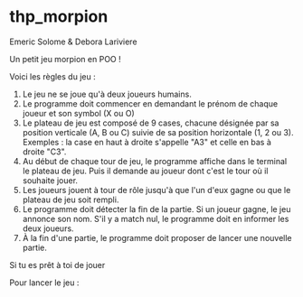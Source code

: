 # thp_morpion
Emeric Solome & Debora Lariviere 

Un petit jeu morpion en POO ! 

Voici les règles du jeu : 

1) Le jeu ne se joue qu'à deux joueurs humains.
2) Le programme doit commencer en demandant le prénom de chaque joueur et son symbol (X ou O)
3) Le plateau de jeu est composé de 9 cases, chacune désignée par sa position verticale (A, B ou C) suivie de sa position horizontale (1, 2 ou 3). Exemples : la case en haut à droite s'appelle "A3" et celle en bas à droite "C3".
4) Au début de chaque tour de jeu, le programme affiche dans le terminal le plateau de jeu. Puis il demande au joueur dont c'est le tour où il souhaite jouer. 
5) Les joueurs jouent à tour de rôle jusqu'à que l'un d'eux gagne ou que le plateau de jeu soit rempli.
6) Le programme doit détecter la fin de la partie. Si un joueur gagne, le jeu annonce son nom. S'il y a match nul, le programme doit en informer les deux joueurs.
7) À la fin d'une partie, le programme doit proposer de lancer une nouvelle partie. 

Si tu es prêt à toi de jouer 

Pour lancer le jeu : 
